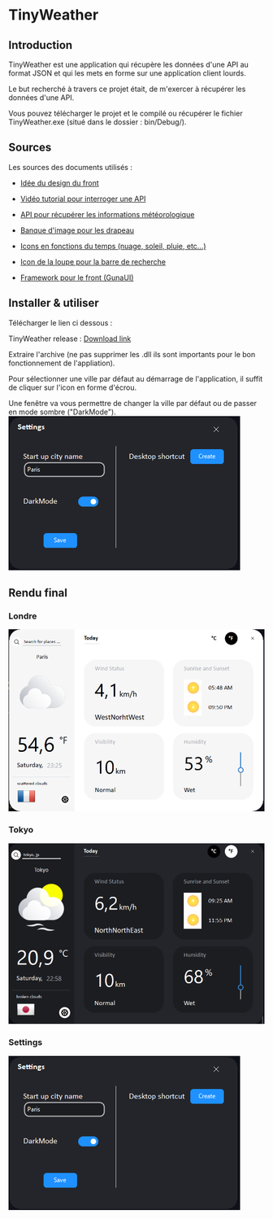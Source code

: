 
# TinyWeather

## Introduction

TinyWeather est une application qui récupère les données d'une API au format JSON et qui les mets en forme sur une application client lourds.

Le but recherché à travers ce projet était, de m'exercer à récupérer les données d'une API.

Vous pouvez télécharger le projet et le compilé ou récupérer le fichier TinyWeather.exe (situé dans le dossier : bin/Debug/).


## Sources
Les sources des documents utilisés :

- [Idée du design du front](https://dribbble.com/shots/10460680-Weather-App)

- [Vidéo tutorial pour interroger une API](https://www.youtube.com/watch?v=aWePkE2ReGw)

- [API pour récupérer les informations météorologique](https://openweathermap.org/api)

- [Banque d'image pour les drapeau](https://www.countryflags.io/)

- [Icons en fonctions du temps (nuage, soleil, pluie, etc...)](https://dribbble.com/shots/5981134-17-Free-Weather-Icons)

- [Icon de la loupe pour la barre de recherche](https://icones8.fr/)

- [Framework pour le front (GunaUI)](https://github.com/sobatdata/Guna.UI-Framework-Lib)

## Installer & utiliser 

Télécharger le lien ci dessous :

TinyWeather release : <a href="https://raw.githubusercontent.com/PierroD/TinyWeather/raw/master/TinyWeather/bin/Release/TinyWeather.zip">Download link</a>

Extraire l'archive (ne pas supprimer les .dll ils sont importants pour le bon fonctionnement de l'appliation).

Pour sélectionner une ville par défaut au démarrage de l'application, il suffit de cliquer sur l'icon en forme d'écrou.

Une fenêtre va vous permettre de changer la ville par défaut ou de passer en mode sombre ("DarkMode").
![ ](./screenshots/TinyWeather3.png)


## Rendu final

### Londre

![ ](./screenshots/TinyWeather.png)

### Tokyo
![ ](./screenshots/TinyWeather2.png)

### Settings 
![ ](./screenshots/TinyWeather3.png)